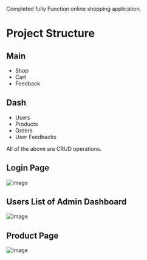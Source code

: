 Completed fully Function online shopping application.
# Project Structure

## Main
- Shop
- Cart
- Feedback

## Dash
- Users
- Products
- Orders
- User Feedbacks

All of the above are CRUD operations.

## Login Page
![image](https://github.com/user-attachments/assets/7dc5b745-9b2a-4583-af15-273913c2888b)

## Users List of Admin Dashboard
![image](https://github.com/user-attachments/assets/f119a6e4-98a7-495c-87c9-c8904f99fdb6)

## Product Page
![image](https://github.com/user-attachments/assets/adf70091-4dd5-4ef9-9128-e6098d54833a)
